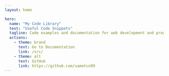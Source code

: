 ```yaml
---
layout: home

hero:
  name: "My Code Library"
  text: "Useful Code Snippets"
  tagline: Code examples and documentation for web development and programming
  actions:
    - theme: brand
      text: Go to Documentation
      link: /src/
    - theme: alt
      text: GitHub
      link: https://github.com/sametcn99
---
```

